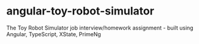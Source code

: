 # angular-toy-robot-simulator
The Toy Robot Simulator job interview/homework assignment - built using Angular, TypeScript, XState, PrimeNg
